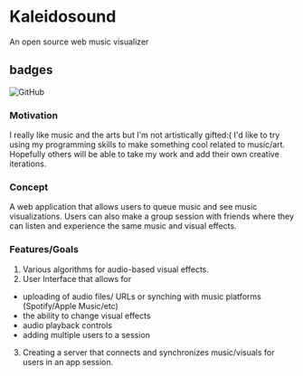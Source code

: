 # Kaleidosound
An open source web music visualizer

## badges 
![GitHub](https://img.shields.io/github/license/imanigosserand/kaleidosound)

### Motivation
I really like music and the arts but I'm not artistically gifted:( I'd like to try using my programming skills to make something cool related to music/art. 
Hopefully others will be able to take my work and add their own creative iterations.

### Concept
A web application that allows users to queue music and see music visualizations. Users can also make a group session with friends where they can listen and experience the same music and visual effects.

### Features/Goals
1. Various algorithms for audio-based visual effects.
2. User Interface that allows for
  - uploading of audio files/ URLs or synching with music platforms (Spotify/Apple Music/etc)
  - the ability to change visual effects
  - audio playback controls
  - adding multiple users to a session
 3. Creating a server that connects and synchronizes music/visuals for users in an app session.
